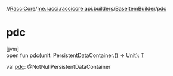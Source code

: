//[RacciCore](../../../index.md)/[me.racci.raccicore.api.builders](../index.md)/[BaseItemBuilder](index.md)/[pdc](pdc.md)

# pdc

[jvm]\
open fun [pdc](pdc.md)(unit: PersistentDataContainer.() -&gt; [Unit](https://kotlinlang.org/api/latest/jvm/stdlib/kotlin/-unit/index.html)): [T](index.md)

val [pdc](pdc.md): @NotNullPersistentDataContainer
